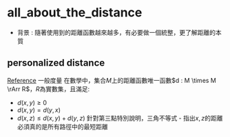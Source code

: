 # all_about_the_distance
* 背景 : 隨著使用到的距離函數越來越多，有必要做一個統整，更了解距離的本質
## personalized distance
[Reference](https://zh.wikipedia.org/wiki/%E8%B7%9D%E7%A6%BB)
一般度量
在數學中，集合$M$上的距離函數唯一函數$d : M \times M \rArr R$，$R$為實數集，且滿足:
* $d(x, y) \geq0$
* $d(x, y) = d(y, x)$
* $d(x, z) \leq d(x,y) + d(y,z)$
針對第三點特別說明，三角不等式 - 指出$x,z$的距離必須真的是所有路徑中的最短距離